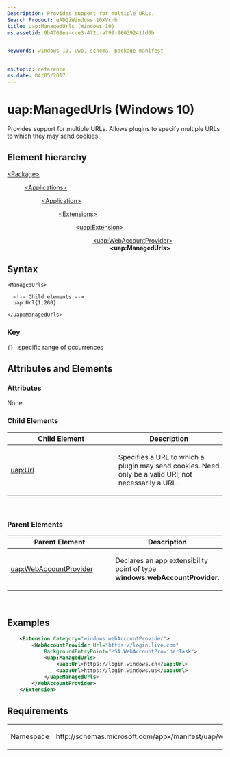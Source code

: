 ```yaml
---
Description: Provides support for multiple URLs.
Search.Product: eADQiWindows 10XVcnh
title: uap:ManagedUrls (Windows 10)
ms.assetid: 9b4709ea-cce3-472c-a799-96039241fd0b


keywords: windows 10, uwp, schema, package manifest


ms.topic: reference
ms.date: 04/05/2017
---
```


# uap:ManagedUrls (Windows 10)


Provides support for multiple URLs. Allows plugins to specify multiple URLs to which they may send cookies.

## Element hierarchy

<dl>
<dt><a href="element-package.md">&lt;Package&gt;</a></dt>
<dd>
<dl>
<dt><a href="element-applications.md">&lt;Applications&gt;</a></dt>
<dd>
<dl>
<dt><a href="element-application.md">&lt;Application&gt;</a></dt>
<dd>
<dl>
<dt><a href="element-1-extensions.md">&lt;Extensions&gt;</a></dt>
<dd>
<dl>
<dt><a href="element-uap-extension.md">&lt;uap:Extension&gt;</a></dt>
<dd>
<dl>
<dt><a href="element-uap-webaccountprovider.md">&lt;uap:WebAccountProvider&gt;</a></dt>
<dd><b>&lt;uap:ManagedUrls&gt;</b></dd>
</dl>
</dd>
</dl>
</dd>
</dl>
</dd>
</dl>
</dd>
</dl>
</dd>
</dl>

## Syntax

``` syntax
<ManagedUrls>

  <!-- Child elements -->
  uap:Url{1,200}

</uap:ManagedUrls>
```

### Key

`{}`   specific range of occurrences
## Attributes and Elements


### Attributes

None.

### Child Elements

<table>
<colgroup>
<col width="50%" />
<col width="50%" />
</colgroup>
<thead>
<tr class="header">
<th>Child Element</th>
<th>Description</th>
</tr>
</thead>
<tbody>
<tr class="odd">
<td><a href="element-uap-url.md">uap:Url</a> </td>
<td><p>Specifies a URL to which a plugin may send cookies. Need only be a valid URI; not necessarily a URL.</p></td>
</tr>
</tbody>
</table>

 

### Parent Elements

<table>
<colgroup>
<col width="50%" />
<col width="50%" />
</colgroup>
<thead>
<tr class="header">
<th>Parent Element</th>
<th>Description</th>
</tr>
</thead>
<tbody>
<tr class="odd">
<td><a href="element-uap-webaccountprovider.md">uap:WebAccountProvider</a> </td>
<td><p>Declares an app extensibility point of type <strong>windows.webAccountProvider</strong>.</p></td>
</tr>
</tbody>
</table>

 

## Examples

```XML
    <Extension Category="windows.webAccountProvider">
        <WebAccountProvider Url="https://login.live.com"
            BackgroundEntryPoint="MSA.WebAccountProviderTask">
            <uap:ManagedUrls>
                <uap:Url>https://login.windows.cn</uap:Url>
                <uap:Url>https://login.windows.us</uap:Url>
            </uap:ManagedUrls>
        </WebAccountProvider>
    </Extension>
```

## Requirements

<table>
<colgroup>
<col width="50%" />
<col width="50%" />
</colgroup>
<tbody>
<tr class="odd">
<td><p>Namespace</p></td>
<td><p>http://schemas.microsoft.com/appx/manifest/uap/windows10</p></td>
</tr>
</tbody>
</table>

 

 



